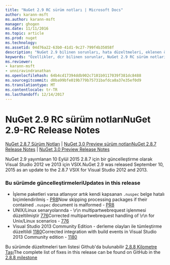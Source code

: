 ```yaml
---
title: "NuGet 2.9 RC sürüm notları | Microsoft Docs"
author: karann-msft
ms.author: karann-msft
manager: ghogen
ms.date: 11/11/2016
ms.topic: article
ms.prod: nuget
ms.technology: 
ms.assetid: 04d76a22-63b0-41d1-9c27-799f4b35058f
description: "NuGet 2.9 bilinen sorunları, hata düzeltmeleri, eklenen özellikleri ve dcr dahil olmak üzere RC sürüm notları."
keywords: "Özellikler, dcr bilinen sorunlar, NuGet 2.9 RC sürüm notları, hata düzeltmeleri eklendi"
ms.reviewer:
- karann-msft
- unniravindranathan
ms.openlocfilehash: 64b4cd17394ddb902c7101b9117039f381dc8488
ms.sourcegitcommit: d0ba99bfe019b779b75731bafdca8a37e35ef0d9
ms.translationtype: MT
ms.contentlocale: tr-TR
ms.lasthandoff: 12/14/2017
---
```

# <a name="nuget-29-rc-release-notes"></a><span data-ttu-id="57e07-104">NuGet 2.9 RC sürüm notları</span><span class="sxs-lookup"><span data-stu-id="57e07-104">NuGet 2.9-RC Release Notes</span></span>

<span data-ttu-id="57e07-105">[NuGet 2.8.7 Sürüm Notları](../release-notes/nuget-2.8.7.md) | [NuGet 3.0 Preview sürüm notları](../release-notes/nuget-3.0-preview.md)</span><span class="sxs-lookup"><span data-stu-id="57e07-105">[NuGet 2.8.7 Release Notes](../release-notes/nuget-2.8.7.md) | [NuGet 3.0 Preview Release Notes](../release-notes/nuget-3.0-preview.md)</span></span>

<span data-ttu-id="57e07-106">NuGet 2.9 yayımlanan 10 Eylül 2015 2.8.7 için bir güncelleştirme olarak Visual Studio 2012 ve 2013 için VSIX.</span><span class="sxs-lookup"><span data-stu-id="57e07-106">NuGet 2.9 was released September 10, 2015 as an update to the 2.8.7 VSIX for Visual Studio 2012 and 2013.</span></span>

### <a name="updates-in-this-release"></a><span data-ttu-id="57e07-107">Bu sürümde güncelleştirmeleri</span><span class="sxs-lookup"><span data-stu-id="57e07-107">Updates in this release</span></span>

* <span data-ttu-id="57e07-108">İşleme paketleri varsa atlanıyor artık kendi kapsanan `.nuspec` belge hatalı biçimlendirilmiş - [PR8](https://github.com/NuGet/NuGet2/pull/8)</span><span class="sxs-lookup"><span data-stu-id="57e07-108">Now skipping processing packages if their contained `.nuspec` document is malformed - [PR8](https://github.com/NuGet/NuGet2/pull/8)</span></span>
* <span data-ttu-id="57e07-109">UNIX/Linux senaryolarında - \r\n multipartwebrequest işlenmesi düzeltilmiştir [776](https://github.com/NuGet/Home/issues/776)</span><span class="sxs-lookup"><span data-stu-id="57e07-109">Corrected multipartwebrequest handling of \r\n for Unix/Linux scenarios - [776](https://github.com/NuGet/Home/issues/776)</span></span>
* <span data-ttu-id="57e07-110">Visual Studio 2013 Community Edition - derleme olayları ile tümleştirme düzeltildi [1180](https://github.com/NuGet/Home/issues/1180)</span><span class="sxs-lookup"><span data-stu-id="57e07-110">Corrected integration with build events in Visual Studio 2013 Community edition - [1180](https://github.com/NuGet/Home/issues/1180)</span></span>


<span data-ttu-id="57e07-111">Bu sürümde düzeltmeleri tam listesi Github'da bulunabilir [2.8.8 Kilometre Taşı](https://github.com/NuGet/Home/issues?q=milestone%3A2.8.8+is%3Aclosed)</span><span class="sxs-lookup"><span data-stu-id="57e07-111">The complete list of fixes in this release can be found on GitHub in the [2.8.8 milestone](https://github.com/NuGet/Home/issues?q=milestone%3A2.8.8+is%3Aclosed)</span></span>
